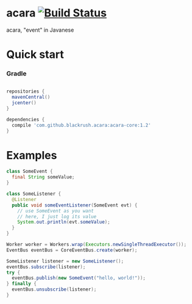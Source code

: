 acara [![Build Status](https://travis-ci.org/Blackrush/acara.svg)](https://travis-ci.org/Blackrush/acara)
=====

acara, "event" in Javanese

Quick start
===========

### Gradle

```groovy

repositories {
  mavenCentral()
  jcenter()
}

dependencies {
  compile 'com.github.blackrush.acara:acara-core:1.2'
}
```

Examples
========

```java
class SomeEvent {
  final String someValue;
}

class SomeListener {
  @Listener
  public void someEventListener(SomeEvent evt) {
    // use SomeEvent as you want
    // here, I just log its value
    System.out.println(evt.someValue);
  }
}

Worker worker = Workers.wrap(Executors.newSingleThreadExecutor());
EventBus eventBus = CoreEventBus.create(worker);

SomeListener listener = new SomeListener();
eventBus.subscribe(listener);
try {
  eventBus.publish(new SomeEvent("hello, world!"));
} finally {
  eventBus.unsubscribe(listener);
}
```
